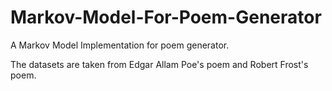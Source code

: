 # Markov-Model-For-Poem-Generator

A Markov Model Implementation for poem generator.

The datasets are taken from Edgar Allam Poe's poem and Robert Frost's poem.

